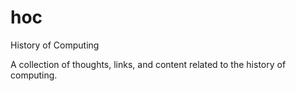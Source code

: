 # hoc
History of Computing

A collection of thoughts, links, and content related to the history of computing.
